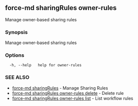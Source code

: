 ## force-md sharingRules owner-rules

Manage owner-based sharing rules

### Synopsis

Manage owner-based sharing rules

### Options

```
  -h, --help   help for owner-rules
```

### SEE ALSO

* [force-md sharingRules](force-md_sharingRules.md)	 - Manage Sharing Rules
* [force-md sharingRules owner-rules delete](force-md_sharingRules_owner-rules_delete.md)	 - Delete rule
* [force-md sharingRules owner-rules list](force-md_sharingRules_owner-rules_list.md)	 - List workflow rules

